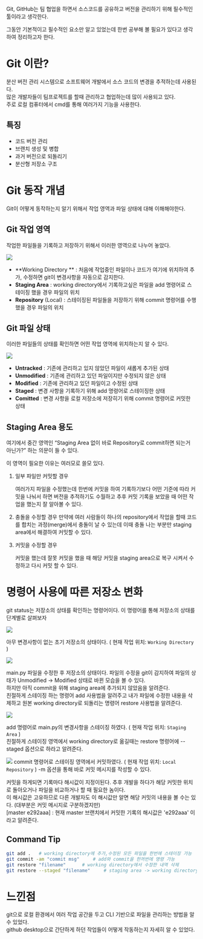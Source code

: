 Git, GitHub는 팀 협업을 하면서 소스코드를 공유하고 버전을 관리하기 위해 필수적인 툴이라고 생각한다.

그동안 기본적이고 필수적인 요소만 알고 있었는데 한번 공부해 볼 필요가 있다고 생각하여 정리하고자 한다.

# Git 이란?

분산 버전 관리 시스템으로 소프트웨어 개발에서 소스 코드의 변경을 추적하는데 사용된다. <br>
많은 개발자들이 팀프로젝트를 할때 관리하고 협업하는데 많이 사용되고 있다. <br>
주로 로컬 컴퓨터에서 cmd를 통해 여러가지 기능을 사용한다. 

## 특징

- 코드 버전 관리
- 브랜치 생성 및 병합
- 과거 버전으로 되돌리기
- 분산형 저장소 구조

# Git 동작 개념

Git이 어떻게 동작하는지 알기 위해서 작업 영역과 파일 상태에 대해 이해해야한다. 

## Git 작업 영역

작업한 파일들을 기록하고 저장하기 위해서 이러한 영역으로 나누어 놓았다. 

![](https://velog.velcdn.com/images/hwstar-1204/post/76c30d62-c63a-4970-b0c5-fef576b5440e/image.png)
>
- **Working Directory **
    : 처음에 작업중인 파일이나 코드가 여기에 위치하여 추가, 수정하면 git이 변경사항을 자동으로 감지한다. 
- **Staging Area**
    : working directory에서 기록하고싶은 파일을 add 명령어로 스테이징 했을 경우 파일의 위치     
- **Repository** (Local)
    : 스테이징된 파일들을 저장하기 위해 commit 명령어를 수행했을 경우 파일의 위치 
    

## Git 파일 상태

이러한 파일들의 상태를 확인하면 어떤 작업 영역에 위치하는지 알 수 있다. 

![](https://velog.velcdn.com/images/hwstar-1204/post/226ac03e-428f-4ffd-af17-8da13c03c759/image.png)

>
- **Untracked**
    : 기존에 관리하고 있지 않았던 파일이 새롭게 추가된 상태 
- **Unmodified**
    : 기존에 관리하고 있던 파일이지만 수정되지 않은 상태
- **Modified**
    : 기존에 관리하고 있던 파일이고 수정된 상태 
- **Staged**
    : 변경 사항을 기록하기 위해 add 명령어로 스테이징한 상태 
- **Comitted**
    : 변경 사항을 로컬 저장소에 저장히기 위해 commit 명령어로 커밋한 상태 
    

## Staging Area 용도

여기에서 중간 영역인 “Staging Area 없이 바로 Repository로 commit하면 되는거 아닌가?” 하는 의문이 들 수 있다. 

이 영역이 필요한 이유는 여러모로 쓸모 있다. 

1. 일부 파일만 커밋할 경우
    
    여러가지 파일을 수정했는데 한번에 커밋을 하여 기록하기보다 어떤 기준에 따라 커밋을 나눠서 하면 버전을 추적하기도 수월하고 추후 커밋 기록을 보았을 때 어떤 작업을 했는지 잘 알아볼 수 있다. 
    
2. 충돌을 수정할 경우
만약에 여러 사람들이 하나의 repository에서 작업을 할때 코드를 합치는 과정(merge)에서 충돌이 날 수 있는데 이때 충돌 나는 부분만 staging area에서 해결하여 커밋할 수 있다. 
3. 커밋을 수정할 경우
    
    커밋을 했는데 잘못 커밋을 했을 때 해당 커밋을 staging area으로 복구 시켜서 수정하고 다시 커밋 할 수 있다. 
    
# 명령어 사용에 따른 저장소 변화


git status는 저장소의 상태를 확인하는 명령어이다. 이 명령어를 통해 저장소의 상태를 단계별로 살펴보자 

![](https://velog.velcdn.com/images/hwstar-1204/post/09520d1f-f9c1-45d3-a51f-006d180a83bf/image.png)

아무 변경사항이 없는 초기 저장소의 상태이다. ( 현재 작업 위치: ```Working Directory``` )

![](https://velog.velcdn.com/images/hwstar-1204/post/cc36e285-30af-4d67-9046-b5c30b23de50/image.png)

main.py 파일을 수정한 후 저장소의 상태이다. 파일의 수정을 git이 감지하여 파일의 상태가 Unmodified -> Modified 상태로 바뀐 모습을 볼 수 있다. <br>
하지만 아직 commit을 위해 staging area에 추가되지 않았음을 알려준다. <br>
친절하게 스테이징 하는 명령어 add 사용법을 알려주고 
내가 파일에 수정한 내용을 삭제하고 원본 working directory로 되돌리는 명령어 restore 사용법을 알려준다. 

![](https://velog.velcdn.com/images/hwstar-1204/post/dc91a540-023b-42e3-a9e3-c4ce937d5083/image.png)

add 명령어로 main.py의 변경사항을 스테이징 하였다. ( 현재 작업 위치: ```Staging Area``` )<br>
친절하게 스테이징 영역에서 working directory로 옮길때는 restore 명령어에 --staged 옵션으로 하라고 알려준다. 

![](https://velog.velcdn.com/images/hwstar-1204/post/13c641a5-8385-4268-aeb8-5779859bf573/image.png)
commit 명령어로 스테이징 영역에서 커밋하였다. ( 현재 작업 위치: ```Local Repository``` )
-m 옵션을 통해 바로 커밋 메시지를 작성할 수 있다. 

커밋을 하게되면 기록마다 해시값이 지정이된다. 추후 개발을 하다가 해당 커밋한 위치로 돌아오거나 파일을 비교하거나 할 때 필요한 놈이다. <br>
이 해시값은 고유하므로 다른 개발자도 이 해시값만 알면 해당 커밋의 내용을 볼 수는 있다. (대부분은 커밋 메시지로 구분하겠지만)<br>
[master e292aaa] : 현재 master 브랜치에서 커밋한 기록의 해시값은 'e292aaa' 이라고 알려준다. 

## Command Tip

``` bash
git add . 	# working directory에 추가,수정된 모든 파일을 한번에 스테이징 가능
git commit -am "commit msg"		# add와 commit을 한꺼번에 명령 가능  
git restore "filename"		# working directory에서 수정한 내역 삭제 
git restore --staged "filename"		# staging area -> working directory
```

# 느낀점
git으로 로컬 환경에서 여러 작업 공간을 두고 CLI 기반으로 파일을 관리하는 방법을 알 수 있었다. <br>
github desktop으로 간단하게 하던 작업들이 어떻게 작동하는지 자세히 알 수 있었다. 

